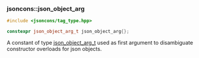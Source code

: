 ### jsoncons::json_object_arg

```c++
#include <jsoncons/tag_type.hpp>

constexpr json_object_arg_t json_object_arg{};
```

A constant of type [json_object_arg_t](json_object_arg_t.md) used as first argument to disambiguate constructor overloads for json objects.

